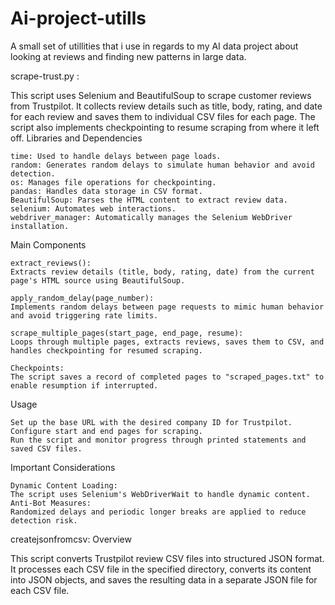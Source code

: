 # Ai-project-utills
A small set of utillities that i use in regards to my AI data project about looking at reviews and finding new patterns in large data.

scrape-trust.py :

This script uses Selenium and BeautifulSoup to scrape customer reviews from Trustpilot. It collects review details such as title, body, rating, and date for each review and saves them to individual CSV files for each page. The script also implements checkpointing to resume scraping from where it left off.
Libraries and Dependencies

    time: Used to handle delays between page loads.
    random: Generates random delays to simulate human behavior and avoid detection.
    os: Manages file operations for checkpointing.
    pandas: Handles data storage in CSV format.
    BeautifulSoup: Parses the HTML content to extract review data.
    selenium: Automates web interactions.
    webdriver_manager: Automatically manages the Selenium WebDriver installation.

Main Components

    extract_reviews():
    Extracts review details (title, body, rating, date) from the current page's HTML source using BeautifulSoup.

    apply_random_delay(page_number):
    Implements random delays between page requests to mimic human behavior and avoid triggering rate limits.

    scrape_multiple_pages(start_page, end_page, resume):
    Loops through multiple pages, extracts reviews, saves them to CSV, and handles checkpointing for resumed scraping.

    Checkpoints:
    The script saves a record of completed pages to "scraped_pages.txt" to enable resumption if interrupted.

Usage

    Set up the base URL with the desired company ID for Trustpilot.
    Configure start and end pages for scraping.
    Run the script and monitor progress through printed statements and saved CSV files.

Important Considerations

    Dynamic Content Loading:
    The script uses Selenium's WebDriverWait to handle dynamic content.
    Anti-Bot Measures:
    Randomized delays and periodic longer breaks are applied to reduce detection risk.

createjsonfromcsv:
Overview

This script converts Trustpilot review CSV files into structured JSON format. It processes each CSV file in the specified directory, converts its content into JSON objects, and saves the resulting data in a separate JSON file for each CSV file.